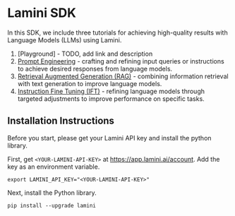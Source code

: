 # Lamini SDK

In this SDK, we include three tutorials for achieving high-quality results with Language Models (LLMs) using Lamini.

1. [Playground] - TODO, add link and description
2. [Prompt Engineering](https://github.com/lamini-ai/sdk/blob/main/02_prompt_engineering/prompt_engineering.md) - crafting and refining input queries or instructions to achieve desired responses from language models.
3. [Retrieval Augmented Generation (RAG)](https://github.com/lamini-ai/sdk/blob/main/03_RAG/rag.md) - combining information retrieval with text generation to improve language models.
4. [Instruction Fine Tuning (IFT)](https://github.com/lamini-ai/sdk/blob/main/04_IFT/ift.md) - refining language models through targeted adjustments to improve performance on specific tasks.

## Installation Instructions

Before you start, please get your Lamini API key and install the python library.

First, get `<YOUR-LAMINI-API-KEY>` at https://app.lamini.ai/account.
Add the key as an environment variable.
```
export LAMINI_API_KEY="<YOUR-LAMINI-API-KEY>"
```

Next, install the Python library.
```
pip install --upgrade lamini
```
